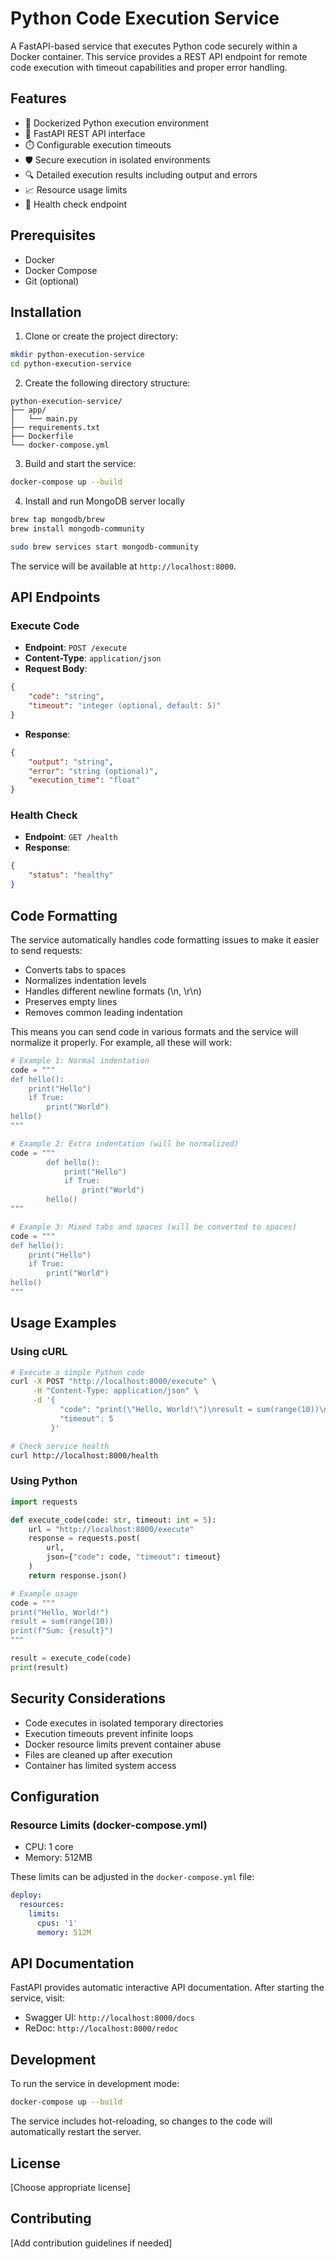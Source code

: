 # Python Code Execution Service

A FastAPI-based service that executes Python code securely within a Docker container. This service provides a REST API endpoint for remote code execution with timeout capabilities and proper error handling.

## Features

- 🐳 Dockerized Python execution environment
- 🚀 FastAPI REST API interface
- ⏱️ Configurable execution timeouts
- 🛡️ Secure execution in isolated environments
- 🔍 Detailed execution results including output and errors
- 📈 Resource usage limits
- 🏥 Health check endpoint

## Prerequisites

- Docker
- Docker Compose
- Git (optional)

## Installation

1. Clone or create the project directory:

```bash
mkdir python-execution-service
cd python-execution-service
```

2. Create the following directory structure:

```
python-execution-service/
├── app/
│   └── main.py
├── requirements.txt
├── Dockerfile
└── docker-compose.yml
```

3. Build and start the service:

```bash
docker-compose up --build
```

4. Install and run MongoDB server locally
```bash
brew tap mongodb/brew
brew install mongodb-community

sudo brew services start mongodb-community
```

The service will be available at `http://localhost:8000`.

## API Endpoints

### Execute Code

- **Endpoint**: `POST /execute`
- **Content-Type**: `application/json`
- **Request Body**:

```json
{
    "code": "string",
    "timeout": "integer (optional, default: 5)"
}
```

- **Response**:

```json
{
    "output": "string",
    "error": "string (optional)",
    "execution_time": "float"
}
```

### Health Check

- **Endpoint**: `GET /health`
- **Response**:

```json
{
    "status": "healthy"
}
```

## Code Formatting

The service automatically handles code formatting issues to make it easier to send requests:

- Converts tabs to spaces
- Normalizes indentation levels
- Handles different newline formats (\n, \r\n)
- Preserves empty lines
- Removes common leading indentation

This means you can send code in various formats and the service will normalize it properly. For example, all these will work:

```python
# Example 1: Normal indentation
code = """
def hello():
    print("Hello")
    if True:
        print("World")
hello()
"""

# Example 2: Extra indentation (will be normalized)
code = """
        def hello():
            print("Hello")
            if True:
                print("World")
        hello()
"""

# Example 3: Mixed tabs and spaces (will be converted to spaces)
code = """
def hello():
	print("Hello")
	if True:
		print("World")
hello()
"""
```

## Usage Examples

### Using cURL

```bash
# Execute a simple Python code
curl -X POST "http://localhost:8000/execute" \
     -H "Content-Type: application/json" \
     -d '{
           "code": "print(\"Hello, World!\")\nresult = sum(range(10))\nprint(f\"Sum: {result}\")",
           "timeout": 5
         }'

# Check service health
curl http://localhost:8000/health
```

### Using Python

```python
import requests

def execute_code(code: str, timeout: int = 5):
    url = "http://localhost:8000/execute"
    response = requests.post(
        url,
        json={"code": code, "timeout": timeout}
    )
    return response.json()

# Example usage
code = """
print("Hello, World!")
result = sum(range(10))
print(f"Sum: {result}")
"""

result = execute_code(code)
print(result)
```

## Security Considerations

- Code executes in isolated temporary directories
- Execution timeouts prevent infinite loops
- Docker resource limits prevent container abuse
- Files are cleaned up after execution
- Container has limited system access

## Configuration

### Resource Limits (docker-compose.yml)

- CPU: 1 core
- Memory: 512MB

These limits can be adjusted in the `docker-compose.yml` file:

```yaml
deploy:
  resources:
    limits:
      cpus: '1'
      memory: 512M
```

## API Documentation

FastAPI provides automatic interactive API documentation. After starting the service, visit:

- Swagger UI: `http://localhost:8000/docs`
- ReDoc: `http://localhost:8000/redoc`

## Development

To run the service in development mode:

```bash
docker-compose up --build
```

The service includes hot-reloading, so changes to the code will automatically restart the server.

## License

[Choose appropriate license]

## Contributing

[Add contribution guidelines if needed]
